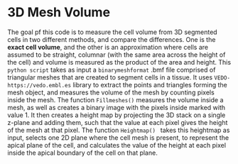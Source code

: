 # 3D Mesh Volume
The goal pf this code is to measure the cell volume from 3D segmented cells in two different methods, and compare the differences. One is the **exact cell volume**, and the other is an approximation where cells are assumed to be straight, columnar (with the same area across the height of the cell) and volume is measured as the product of the area and height.
This `python script` takes as input a `binarymeshformat` .bmf file comprised of triangular meshes that are created to segment cells in a tissue. It uses `VEDO-https://vedo.embl.es` library to extract the points and triangles forming the mesh object, and measures the volume of the mesh by counting pixels inside the mesh. The function `Fillmeshes()` measures the volume inside a mesh, as well as creates a binary image with the pixels inside marked with value 1. It then creates a height map by projecting the 3D stack on a single z-plane and adding them, such that the value at each pixel gives the height of the mesh at that pixel. The function  `Heightmap() ` takes this heightmap as input, selects one 2D plane where the cell mesh is present, to represent the apical plane of the cell, and calculates the value of the height at each pixel inside the apical boundary of the cell on that plane. 
